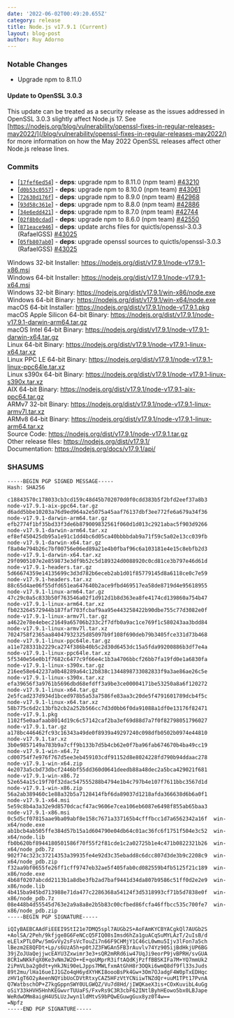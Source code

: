 ```yaml
---
date: '2022-06-02T00:49:20.655Z'
category: release
title: Node.js v17.9.1 (Current)
layout: blog-post
author: Ruy Adorno
---
```


### Notable Changes

- Upgrade npm to 8.11.0

#### Update to OpenSSL 3.0.3

This update can be treated as a security release as the issues addressed in OpenSSL 3.0.3 slightly affect Node.js 17.
See [https://nodejs.org/blog/vulnerability/openssl-fixes-in-regular-releases-may2022/](/blog/vulnerability/openssl-fixes-in-regular-releases-may2022/) for more information on how the May 2022 OpenSSL releases affect other Node.js release lines.

### Commits

- \[[`17fef6ed54`](https://github.com/nodejs/node/commit/17fef6ed54)] - **deps**: upgrade npm to 8.11.0 (npm team) [#43210](https://github.com/nodejs/node/pull/43210)
- \[[`d0b53c0557`](https://github.com/nodejs/node/commit/d0b53c0557)] - **deps**: upgrade npm to 8.10.0 (npm team) [#43061](https://github.com/nodejs/node/pull/43061)
- \[[`72630d176f`](https://github.com/nodejs/node/commit/72630d176f)] - **deps**: upgrade npm to 8.9.0 (npm team) [#42968](https://github.com/nodejs/node/pull/42968)
- \[[`93d58c361e`](https://github.com/nodejs/node/commit/93d58c361e)] - **deps**: upgrade npm to 8.8.0 (npm team) [#42886](https://github.com/nodejs/node/pull/42886)
- \[[`34e6edd421`](https://github.com/nodejs/node/commit/34e6edd421)] - **deps**: upgrade npm to 8.7.0 (npm team) [#42744](https://github.com/nodejs/node/pull/42744)
- \[[`02f8b0cdad`](https://github.com/nodejs/node/commit/02f8b0cdad)] - **deps**: upgrade npm to 8.6.0 (npm team) [#42550](https://github.com/nodejs/node/pull/42550)
- \[[`871eace946`](https://github.com/nodejs/node/commit/871eace946)] - **deps**: update archs files for quictls/openssl-3.0.3 (RafaelGSS) [#43025](https://github.com/nodejs/node/pull/43025)
- \[[`05fb807ab0`](https://github.com/nodejs/node/commit/05fb807ab0)] - **deps**: upgrade openssl sources to quictls/openssl-3.0.3 (RafaelGSS) [#43025](https://github.com/nodejs/node/pull/43025)

Windows 32-bit Installer: https://nodejs.org/dist/v17.9.1/node-v17.9.1-x86.msi \
Windows 64-bit Installer: https://nodejs.org/dist/v17.9.1/node-v17.9.1-x64.msi \
Windows 32-bit Binary: https://nodejs.org/dist/v17.9.1/win-x86/node.exe \
Windows 64-bit Binary: https://nodejs.org/dist/v17.9.1/win-x64/node.exe \
macOS 64-bit Installer: https://nodejs.org/dist/v17.9.1/node-v17.9.1.pkg \
macOS Apple Silicon 64-bit Binary: https://nodejs.org/dist/v17.9.1/node-v17.9.1-darwin-arm64.tar.gz \
macOS Intel 64-bit Binary: https://nodejs.org/dist/v17.9.1/node-v17.9.1-darwin-x64.tar.gz \
Linux 64-bit Binary: https://nodejs.org/dist/v17.9.1/node-v17.9.1-linux-x64.tar.xz \
Linux PPC LE 64-bit Binary: https://nodejs.org/dist/v17.9.1/node-v17.9.1-linux-ppc64le.tar.xz \
Linux s390x 64-bit Binary: https://nodejs.org/dist/v17.9.1/node-v17.9.1-linux-s390x.tar.xz \
AIX 64-bit Binary: https://nodejs.org/dist/v17.9.1/node-v17.9.1-aix-ppc64.tar.gz \
ARMv7 32-bit Binary: https://nodejs.org/dist/v17.9.1/node-v17.9.1-linux-armv7l.tar.xz \
ARMv8 64-bit Binary: https://nodejs.org/dist/v17.9.1/node-v17.9.1-linux-arm64.tar.xz \
Source Code: https://nodejs.org/dist/v17.9.1/node-v17.9.1.tar.gz \
Other release files: https://nodejs.org/dist/v17.9.1/ \
Documentation: https://nodejs.org/docs/v17.9.1/api/

### SHASUMS

```
-----BEGIN PGP SIGNED MESSAGE-----
Hash: SHA256

c18843570c178033cb3cd159c48d45b702070d0f0cdd383b5f2bfd2eef37a8b3  node-v17.9.1-aix-ppc64.tar.gz
d6add5bbe10203a76d9ed964a2e5075a45aaf76137dbf3ee772fe6a679a34f36  node-v17.9.1-darwin-arm64.tar.gz
efb2774f1bf35bd33f3de6b879009832561f060d1d013c2921abac5f903d9266  node-v17.9.1-darwin-arm64.tar.xz
ef8ef450425db95a1e91c1dd4bc6d05ca40bbbbdab9a71f59c5a02e13cc039fb  node-v17.9.1-darwin-x64.tar.gz
f8a04e794b26c7bf00756e06ed89a21e4b0fbaf96c6a103181e4e15c8ebfb2d3  node-v17.9.1-darwin-x64.tar.xz
29f0905107e2e859873e3df9b52c5d189324d0088920c0cd81ce3b797e46d61d  node-v17.9.1-headers.tar.gz
5d66674359e14135699c3d3d782b6eceb2ab1d01f85779145d8a6118ce0c7e59  node-v17.9.1-headers.tar.xz
88c65d4ae06f55dfd651ea647640b2ace9fbd469517ea58de8719d4e95618955  node-v17.9.1-linux-arm64.tar.gz
47c29c0a5c833b50f763546a02f1d912d1b8d363ea8fe4174cd139860a754b47  node-v17.9.1-linux-arm64.tar.xz
fb023264572944b187faf703fcbaf9aa95e443258422b90dbe755c77d3082e0f  node-v17.9.1-linux-armv7l.tar.gz
a4622e78e4ebec21649a65706b233c2f7dfb0a9ac1ce769f1c580243aa3bdd84  node-v17.9.1-linux-armv7l.tar.xz
7024758f2365aa84047932325d85097b9f108f690deb79b3405fce331d73b468  node-v17.9.1-linux-ppc64le.tar.gz
a11e728331b2229ca274f386b40b5c2d30d6453dc15a5fda99200886b3df7e4a  node-v17.9.1-linux-ppc64le.tar.xz
5f5340e56e0b1f7682c6477c9f66e4c1b3a4706bbcf26bb7fa19fd0e1a6830fa  node-v17.9.1-linux-s390x.tar.gz
216ee58e642237a0b48289a64c12b838c1344898733082833f9a3ae86ae26c5e  node-v17.9.1-linux-s390x.tar.xz
efa39656f3a9761b5696dbd68efdff3a9be3ce00004171be53250a8a6f120272  node-v17.9.1-linux-x64.tar.gz
2e5fcad237d934d1bced978b5a53a7586fe83aa3c20de5f4791601789dcb4f5c  node-v17.9.1-linux-x64.tar.xz
58b775c6d2c13bfb2cb2a252b566cc7d3d0bb6f0da91088a1df0e13176f82471  node-v17.9.1.pkg
1102f5e0aafaab8014d19c6c57142caf2ba3ef69d88d7a7f0f82798051796027  node-v17.9.1.tar.gz
a178bc446462fc93c16343a49de0f8939a49297240c098dfb0502b0974e44810  node-v17.9.1.tar.xz
3b0e9857149a783b9a7cff9b133b7d5b4cb62e0f7ba96fab674670b4ba49cc19  node-v17.9.1-win-x64.7z
cd00754f7e976f767d5ee3eb459103cdf91152d8e8024228fd790b94ddaac278  node-v17.9.1-win-x64.zip
4e2073a5cbd73dbcf2446bf55dd360d0641deedb88a48dec2a5bca429021f681  node-v17.9.1-win-x86.7z
52e654a15c19f70f32dac547555288b4794e1b4c797b4e107f7611bbc3567d1d  node-v17.9.1-win-x86.zip
56a2ab389460c1e88a32b5a7128414fbf6da89037d1218afda366638d6b6a0f1  node-v17.9.1-x64.msi
5e59c8b4a3a32e9d8570dcacf47ac9606e7cea106eb6087e6498f855ab65baa3  node-v17.9.1-x86.msi
0c5d5cf07815aae9ba09abf8e158c7671a337165b4cfffbcc1d7a6562342a16f  win-x64/node.exe
ab1bcb4ab505ffe384d57b15a1d604790e04db64c01ac36fc6f1751f504e3c52  win-x64/node.lib
fb0b620bf8944180501586f70f55f2f81cde1c2a02725b1e4c471b0822321b26  win-x64/node_pdb.7z
902f74c323c37214353a39935fe4e92d3c35ebadd8c6dcc807d3de3b9c2208c9  win-x64/node_pdb.zip
f32aa9bf0655fe26ff1cff9747eb32ae5f405fab0cd082559b4fb5125f21c189  win-x86/node.exe
4b68f0207abcdd2113b1a8dbe3fb2ad7baf9441d34da807b9586c51ff0d2e2e9  win-x86/node.lib
4b415ba945bd713988e71da477c2286368a54124f3d5318993cf71b5d7838e0f  win-x86/node_pdb.7z
08e448b4d55545d763e2a9a8a8e2b5b83c00cfbed86fcfa46ffbcc535c700fe7  win-x86/node_pdb.zip
-----BEGIN PGP SIGNATURE-----

iQIyBAEBCAAdFiEEEI9StI21e7DMQ5spl7AUGb2S+AoFAmKYCBYACgkQl7AUGb2S
+AolSA/2Peh/9kfjge8G6FeNCcQ5FIQ08sImsd6hZa1guACqSuMYLAzT/2uIsB/d
eLElxPTLOPw/5mGvVy2sFsVcTouZi7n66F9CHMjY1C46cL0wmu5Ijv3lFon7a5ch
lBezm2E8QFDt+Lp/s6UzA5h+p0tJZ3FWGAn5FB3rAuvlv74Yz905ijBdHkjUP6BG
39jZoJUaQejjwcEAYU3Zxwimr3e3+sQR2mRRd6iw47UqJi9eorP9jvBPRH/svGUA
8CR1wNKkFqX0Ke3vNmJW2O++E+qoUMprR3iftAQdKjPzffBBSKIFa7M+YQ7mmUk2
2iPmVLba2g0dt+yHkJNi90eLJpps7MWLfxmAtGhH8r3OQki6wmQ8df9fl33sJuds
89t2mu/lHa16ueIJ1GZo4qH6ydXYHKI8oooBsPk4Gw+3Om7OJadgF4W0pTxEDHqc
zHV1gT6O2yAeenNQYibUoCDVtRtxyCAZ5HFzVtYCNiiwTNZdQr+uuM1TPt17PvnA
Q7WatbschOP+Z7kgGppnSWY0ULGWQZ/Vu7d8Hd/jIWQKaeX3is+COxKuvibL4uGg
oSiY33kHVH5HnhKEGwvrTUUaFS/FxvRs9C3R3cbF62INtlByhHEowo5bx0LBJape
WeRdwOMm8aigH4U5LUzJwyn1ldMtvS9bPQwEGuwgGux8yz0T4w==
=Npfz
-----END PGP SIGNATURE-----

```
